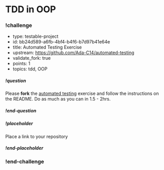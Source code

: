 # TDD in OOP

<!-- >>>>>>>>>>>>>>>>>>>>>> BEGIN CHALLENGE >>>>>>>>>>>>>>>>>>>>>> -->
<!-- Replace everything in square brackets [] and remove brackets  -->

### !challenge

* type: testable-project
* id: bb24d589-a6fb-4bf4-b4f6-b7d97b41e64e
* title: Automated Testing Exercise
* upstream: https://github.com/Ada-C14/automated-testing
* validate_fork: true
* points: 1
* topics: tdd, OOP

##### !question

Please **fork** the [automated testing](https://github.com/Ada-C14/automated-testing) exercise and follow the instructions on the README.  Do as much as you can in 1.5 - 2hrs.  

##### !end-question

##### !placeholder

Place a link to your repository 

##### !end-placeholder

<!-- other optional sections -->
<!-- !hint - !end-hint (markdown, users can see after a failed attempt) -->
<!-- !rubric - !end-rubric (markdown, instructors can see while scoring a checkpoint) -->
<!-- !explanation - !end-explanation (markdown, students can see after answering correctly) -->

### !end-challenge

<!-- ======================= END CHALLENGE ======================= -->